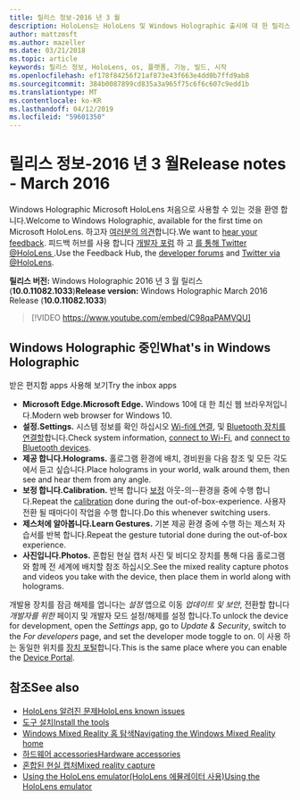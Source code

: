 ```yaml
---
title: 릴리스 정보-2016 년 3 월
description: HoloLens는 HoloLens 및 Windows Holographic 출시에 대 한 릴리스 합니다.
author: mattzmsft
ms.author: mazeller
ms.date: 03/21/2018
ms.topic: article
keywords: 릴리스 정보, HoloLens, os, 플랫폼, 기능, 빌드, 시작
ms.openlocfilehash: ef178f84256f21af873e43f663e4dd0b7ffd9ab8
ms.sourcegitcommit: 384b0087899cd835a3a965f75c6f6c607c9edd1b
ms.translationtype: MT
ms.contentlocale: ko-KR
ms.lasthandoff: 04/12/2019
ms.locfileid: "59601350"
---
```

# <a name="release-notes---march-2016"></a><span data-ttu-id="9d010-104">릴리스 정보-2016 년 3 월</span><span class="sxs-lookup"><span data-stu-id="9d010-104">Release notes - March 2016</span></span>

<span data-ttu-id="9d010-105">Windows Holographic Microsoft HoloLens 처음으로 사용할 수 있는 것을 환영 합니다.</span><span class="sxs-lookup"><span data-stu-id="9d010-105">Welcome to Windows Holographic, available for the first time on Microsoft HoloLens.</span></span> <span data-ttu-id="9d010-106">하고자 [여러분의 의견](give-us-feedback.md)합니다.</span><span class="sxs-lookup"><span data-stu-id="9d010-106">We want to [hear your feedback](give-us-feedback.md).</span></span> <span data-ttu-id="9d010-107">피드백 허브를 사용 합니다 [개발자 포럼](https://forums.hololens.com) 하 고 [를 통해 Twitter @HoloLens ](https://twitter.com/hololens).</span><span class="sxs-lookup"><span data-stu-id="9d010-107">Use the Feedback Hub, the [developer forums](https://forums.hololens.com) and [Twitter via @HoloLens](https://twitter.com/hololens).</span></span>

<span data-ttu-id="9d010-108">**릴리스 버전:** Windows Holographic 2016 년 3 월 릴리스 (**10.0.11082.1033**)</span><span class="sxs-lookup"><span data-stu-id="9d010-108">**Release version:** Windows Holographic March 2016 Release (**10.0.11082.1033**)</span></span>

>[!VIDEO https://www.youtube.com/embed/C98qaPAMVQU]

## <a name="whats-in-windows-holographic"></a><span data-ttu-id="9d010-109">Windows Holographic 중인</span><span class="sxs-lookup"><span data-stu-id="9d010-109">What's in Windows Holographic</span></span>

<span data-ttu-id="9d010-110">받은 편지함 apps 사용해 보기</span><span class="sxs-lookup"><span data-stu-id="9d010-110">Try the inbox apps</span></span>
* <span data-ttu-id="9d010-111">**Microsoft Edge.**</span><span class="sxs-lookup"><span data-stu-id="9d010-111">**Microsoft Edge.**</span></span> <span data-ttu-id="9d010-112">Windows 10에 대 한 최신 웹 브라우저입니다.</span><span class="sxs-lookup"><span data-stu-id="9d010-112">Modern web browser for Windows 10.</span></span>
* <span data-ttu-id="9d010-113">**설정.**</span><span class="sxs-lookup"><span data-stu-id="9d010-113">**Settings.**</span></span> <span data-ttu-id="9d010-114">시스템 정보를 확인 하십시오 [Wi-fi에 연결](connecting-to-wi-fi-on-hololens.md), 및 [Bluetooth 장치를 연결할](hardware-accessories.md)합니다.</span><span class="sxs-lookup"><span data-stu-id="9d010-114">Check system information, [connect to Wi-Fi](connecting-to-wi-fi-on-hololens.md), and [connect to Bluetooth devices](hardware-accessories.md).</span></span>
* <span data-ttu-id="9d010-115">**제공 합니다.**</span><span class="sxs-lookup"><span data-stu-id="9d010-115">**Holograms.**</span></span> <span data-ttu-id="9d010-116">홀로그램 환경에 배치, 경비원을 다음 참조 및 모든 각도에서 듣고 싶습니다.</span><span class="sxs-lookup"><span data-stu-id="9d010-116">Place holograms in your world, walk around them, then see and hear them from any angle.</span></span>
* <span data-ttu-id="9d010-117">**보정 합니다.**</span><span class="sxs-lookup"><span data-stu-id="9d010-117">**Calibration.**</span></span> <span data-ttu-id="9d010-118">반복 합니다 [보정](calibration.md) 아웃-의--환경을 중에 수행 합니다.</span><span class="sxs-lookup"><span data-stu-id="9d010-118">Repeat the [calibration](calibration.md) done during the out-of-box-experience.</span></span> <span data-ttu-id="9d010-119">사용자 전환 될 때마다이 작업을 수행 합니다.</span><span class="sxs-lookup"><span data-stu-id="9d010-119">Do this whenever switching users.</span></span>
* <span data-ttu-id="9d010-120">**제스처에 알아봅니다.**</span><span class="sxs-lookup"><span data-stu-id="9d010-120">**Learn Gestures.**</span></span> <span data-ttu-id="9d010-121">기본 제공 환경 중에 수행 하는 제스처 자습서를 반복 합니다.</span><span class="sxs-lookup"><span data-stu-id="9d010-121">Repeat the gesture tutorial done during the out-of-box experience.</span></span>
* <span data-ttu-id="9d010-122">**사진입니다.**</span><span class="sxs-lookup"><span data-stu-id="9d010-122">**Photos.**</span></span> <span data-ttu-id="9d010-123">혼합된 현실 캡처 사진 및 비디오 장치를 통해 다음 홀로그램와 함께 전 세계에 배치할 참조 하십시오.</span><span class="sxs-lookup"><span data-stu-id="9d010-123">See the mixed reality capture photos and videos you take with the device, then place them in world along with holograms.</span></span>

<span data-ttu-id="9d010-124">개발용 장치를 잠금 해제를 엽니다는 *설정* 앱으로 이동 *업데이트 및 보안*, 전환할 합니다 *개발자를 위한* 페이지 및 개발자 모드 설정/해제를 설정 합니다.</span><span class="sxs-lookup"><span data-stu-id="9d010-124">To unlock the device for development, open the *Settings* app, go to *Update & Security*, switch to the *For developers* page, and set the developer mode toggle to on.</span></span> <span data-ttu-id="9d010-125">이 사용 하는 동일한 위치를 [장치 포털](using-the-windows-device-portal.md)합니다.</span><span class="sxs-lookup"><span data-stu-id="9d010-125">This is the same place where you can enable the [Device Portal](using-the-windows-device-portal.md).</span></span>

## <a name="see-also"></a><span data-ttu-id="9d010-126">참조</span><span class="sxs-lookup"><span data-stu-id="9d010-126">See also</span></span>
* [<span data-ttu-id="9d010-127">HoloLens 알려진 문제</span><span class="sxs-lookup"><span data-stu-id="9d010-127">HoloLens known issues</span></span>](hololens-known-issues.md)
* [<span data-ttu-id="9d010-128">도구 설치</span><span class="sxs-lookup"><span data-stu-id="9d010-128">Install the tools</span></span>](install-the-tools.md)
* [<span data-ttu-id="9d010-129">Windows Mixed Reality 홈 탐색</span><span class="sxs-lookup"><span data-stu-id="9d010-129">Navigating the Windows Mixed Reality home</span></span>](navigating-the-windows-mixed-reality-home.md)
* [<span data-ttu-id="9d010-130">하드웨어 accessories</span><span class="sxs-lookup"><span data-stu-id="9d010-130">Hardware accessories</span></span>](hardware-accessories.md)
* [<span data-ttu-id="9d010-131">혼합된 현실 캡처</span><span class="sxs-lookup"><span data-stu-id="9d010-131">Mixed reality capture</span></span>](mixed-reality-capture.md)
* [<span data-ttu-id="9d010-132">Using the HoloLens emulator(HoloLens 에뮬레이터 사용)</span><span class="sxs-lookup"><span data-stu-id="9d010-132">Using the HoloLens emulator</span></span>](using-the-hololens-emulator.md)
